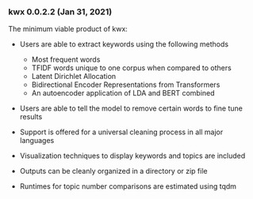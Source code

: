 ### kwx 0.0.2.2 (Jan 31, 2021)

The minimum viable product of kwx:

- Users are able to extract keywords using the following methods
  - Most frequent words
  - TFIDF words unique to one corpus when compared to others
  - Latent Dirichlet Allocation
  - Bidirectional Encoder Representations from Transformers
  - An autoencoder application of LDA and BERT combined

- Users are able to tell the model to remove certain words to fine tune results

- Support is offered for a universal cleaning process in all major languages

- Visualization techniques to display keywords and topics are included

- Outputs can be cleanly organized in a directory or zip file

- Runtimes for topic number comparisons are estimated using tqdm
